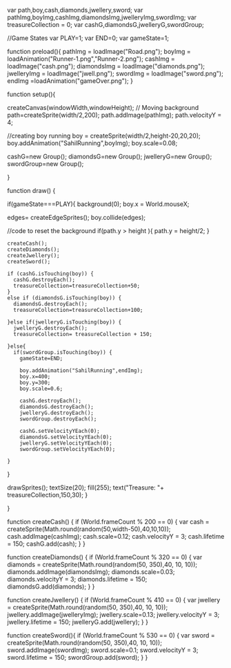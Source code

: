 var path,boy,cash,diamonds,jwellery,sword;
var pathImg,boyImg,cashImg,diamondsImg,jwelleryImg,swordImg;
var treasureCollection = 0;
var cashG,diamondsG,jwelleryG,swordGroup;

//Game States
var PLAY=1;
var END=0;
var gameState=1;

function preload(){
  pathImg = loadImage("Road.png");
  boyImg = loadAnimation("Runner-1.png","Runner-2.png");
  cashImg = loadImage("cash.png");
  diamondsImg = loadImage("diamonds.png");
  jwelleryImg = loadImage("jwell.png");
  swordImg = loadImage("sword.png");
  endImg =loadAnimation("gameOver.png");
}

function setup(){
  
  createCanvas(windowWidth,windowHeight);
// Moving background
path=createSprite(width/2,200);
path.addImage(pathImg);
path.velocityY = 4;


//creating boy running
boy = createSprite(width/2,height-20,20,20);
boy.addAnimation("SahilRunning",boyImg);
boy.scale=0.08;
  
  
cashG=new Group();
diamondsG=new Group();
jwelleryG=new Group();
swordGroup=new Group();

}

function draw() {

  if(gameState===PLAY){
  background(0);
  boy.x = World.mouseX;
  
  edges= createEdgeSprites();
  boy.collide(edges);
  
  //code to reset the background
  if(path.y > height ){
    path.y = height/2;
  }
  
    createCash();
    createDiamonds();
    createJwellery();
    createSword();

    if (cashG.isTouching(boy)) {
      cashG.destroyEach();
      treasureCollection=treasureCollection+50;
    }
    else if (diamondsG.isTouching(boy)) {
      diamondsG.destroyEach();
      treasureCollection=treasureCollection+100;
      
    }else if(jwelleryG.isTouching(boy)) {
      jwelleryG.destroyEach();
      treasureCollection= treasureCollection + 150;
      
    }else{
      if(swordGroup.isTouching(boy)) {
        gameState=END;
        
        boy.addAnimation("SahilRunning",endImg);
        boy.x=400;
        boy.y=300;
        boy.scale=0.6;
        
        cashG.destroyEach();
        diamondsG.destroyEach();
        jwelleryG.destroyEach();
        swordGroup.destroyEach();
        
        cashG.setVelocityYEach(0);
        diamondsG.setVelocityYEach(0);
        jwelleryG.setVelocityYEach(0);
        swordGroup.setVelocityYEach(0);
     
    }
  }
  
  drawSprites();
  textSize(20);
  fill(255);
  text("Treasure: "+ treasureCollection,150,30);
  }

}

function createCash() {
  if (World.frameCount % 200 == 0) {
  var cash = createSprite(Math.round(random(50,width-50),40,10,10));
  cash.addImage(cashImg);
  cash.scale=0.12;
  cash.velocityY = 3;
  cash.lifetime = 150;
  cashG.add(cash);
  }
}

function createDiamonds() {
  if (World.frameCount % 320 == 0) {
  var diamonds = createSprite(Math.round(random(50, 350),40, 10, 10));
  diamonds.addImage(diamondsImg);
  diamonds.scale=0.03;
  diamonds.velocityY = 3;
  diamonds.lifetime = 150;
  diamondsG.add(diamonds);
}
}

function createJwellery() {
  if (World.frameCount % 410 == 0) {
  var jwellery = createSprite(Math.round(random(50, 350),40, 10, 10));
  jwellery.addImage(jwelleryImg);
  jwellery.scale=0.13;
  jwellery.velocityY = 3;
  jwellery.lifetime = 150;
  jwelleryG.add(jwellery);
  }
}

function createSword(){
  if (World.frameCount % 530 == 0) {
  var sword = createSprite(Math.round(random(50, 350),40, 10, 10));
  sword.addImage(swordImg);
  sword.scale=0.1;
  sword.velocityY = 3;
  sword.lifetime = 150;
  swordGroup.add(sword);
  }
}
